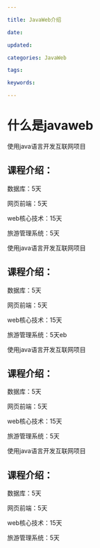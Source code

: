 ```yaml
---

title: JavaWeb介绍

date: 

updated: 

categories: JavaWeb

tags: 

keywords: 

---
```

# 什么是javaweb

使用java语言开发互联网项目

## 课程介绍：

数据库：5天

网页前端：5天

web核心技术：15天

旅游管理系统：5天

使用java语言开发互联网项目

## 课程介绍：

数据库：5天

网页前端：5天

web核心技术：15天

旅游管理系统：5天eb

使用java语言开发互联网项目

## 课程介绍：

数据库：5天

网页前端：5天

web核心技术：15天

旅游管理系统：5天

使用java语言开发互联网项目

## 课程介绍：

数据库：5天

网页前端：5天

web核心技术：15天

旅游管理系统：5天